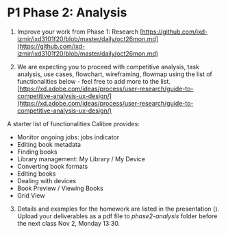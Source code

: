 
# P1 Phase 2: Analysis 

1. Improve your work from Phase 1: Research [https://github.com/ixd-izmir/ixd3101f20/blob/master/daily/oct26mon.md](https://github.com/ixd-izmir/ixd3101f20/blob/master/daily/oct26mon.md) 

2. We are expecting you to proceed with competitive analysis, task analysis, use cases, flowchart, wireframing, flowmap using the list of functionalities below - feel free to add more to the list.
[https://xd.adobe.com/ideas/process/user-research/guide-to-competitive-analysis-ux-design/](https://xd.adobe.com/ideas/process/user-research/guide-to-competitive-analysis-ux-design/)

A starter list of functionalities Calibre provides:
- Monitor ongoing jobs: jobs indicator 
- Editing book metadata
- Finding books
- Library management: My Library / My Device 
- Converting book formats
- Editing books
- Dealing with devices
- Book Preview / Viewing Books
- Grid View

3. Details and examples for the homework are listed in the presentation (). Upload your deliverables as a pdf file to *phase2-analysis* folder before the next class Nov 2, Monday 13:30. 
